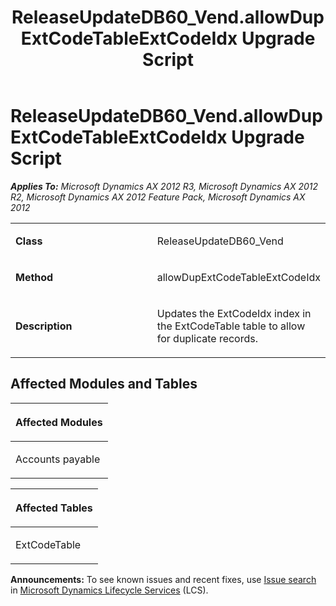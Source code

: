 ﻿---
title: ReleaseUpdateDB60_Vend.allowDupExtCodeTableExtCodeIdx Upgrade Script
TOCTitle: ReleaseUpdateDB60_Vend.allowDupExtCodeTableExtCodeIdx Upgrade Script
ms:assetid: 60adeca7-9757-0313-167d-6166259c3c6d
ms:mtpsurl: https://msdn.microsoft.com/en-us/library/JJ719075(v=AX.60)
ms:contentKeyID: 49708615
ms.date: 05/18/2015
mtps_version: v=AX.60
---

# ReleaseUpdateDB60\_Vend.allowDupExtCodeTableExtCodeIdx Upgrade Script 


_**Applies To:** Microsoft Dynamics AX 2012 R3, Microsoft Dynamics AX 2012 R2, Microsoft Dynamics AX 2012 Feature Pack, Microsoft Dynamics AX 2012_

<table>
<colgroup>
<col style="width: 50%" />
<col style="width: 50%" />
</colgroup>
<tbody>
<tr class="odd">
<td><p><strong>Class</strong></p></td>
<td><p>ReleaseUpdateDB60_Vend</p></td>
</tr>
<tr class="even">
<td><p><strong>Method</strong></p></td>
<td><p>allowDupExtCodeTableExtCodeIdx</p></td>
</tr>
<tr class="odd">
<td><p><strong>Description</strong></p></td>
<td><p>Updates the ExtCodeIdx index in the ExtCodeTable table to allow for duplicate records.</p></td>
</tr>
</tbody>
</table>


## Affected Modules and Tables

<table>
<colgroup>
<col style="width: 100%" />
</colgroup>
<thead>
<tr class="header">
<th><p>Affected Modules</p></th>
</tr>
</thead>
<tbody>
<tr class="odd">
<td><p>Accounts payable</p></td>
</tr>
</tbody>
</table>


<table>
<colgroup>
<col style="width: 100%" />
</colgroup>
<thead>
<tr class="header">
<th><p>Affected Tables</p></th>
</tr>
</thead>
<tbody>
<tr class="odd">
<td><p>ExtCodeTable</p></td>
</tr>
</tbody>
</table>

  
**Announcements:** To see known issues and recent fixes, use [Issue search](http://go.microsoft.com/fwlink/?linkid=389258) in [Microsoft Dynamics Lifecycle Services](http://go.microsoft.com/fwlink/?linkid=306505) (LCS).

